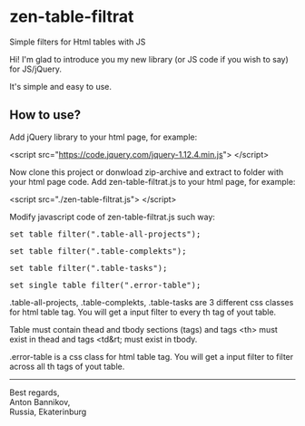 # zen-table-filtrat
Simple filters for Html tables with JS

Hi! I'm glad to introduce you my new library (or JS code if you wish to say) for JS/jQuery.

It's simple and easy to use.

<h2>How to use?</h2>

Add jQuery library to your html page, for example:

&lt;script src="https://code.jquery.com/jquery-1.12.4.min.js"&gt; &lt;/script&gt;

Now clone this project or donwload zip-archive and extract to folder with your html page code.
Add zen-table-filtrat.js to your html page, for example:

&lt;script src="./zen-table-filtrat.js"&gt; &lt;/script&gt;

Modify javascript code of zen-table-filtrat.js such way:

<pre>set_table_filter(".table-all-projects");</pre>
<pre>set_table_filter(".table-complekts");</pre>
<pre>set_table_filter(".table-tasks");</pre>
<pre>set_single_table_filter(".error-table");</pre>

.table-all-projects, .table-complekts, .table-tasks are 3 different css classes for html table tag. You will get a input filter to every th tag of yout table.

Table must contain thead and tbody sections (tags) and tags &lt;th&gt; must exist in thead and tags &lt;td&rt; must exist in tbody. 

.error-table is a css class for html table tag. You will get a input filter to filter across all th tags of yout table.

---
Best regards,<br>
Anton Bannikov,<br>
Russia, Ekaterinburg
